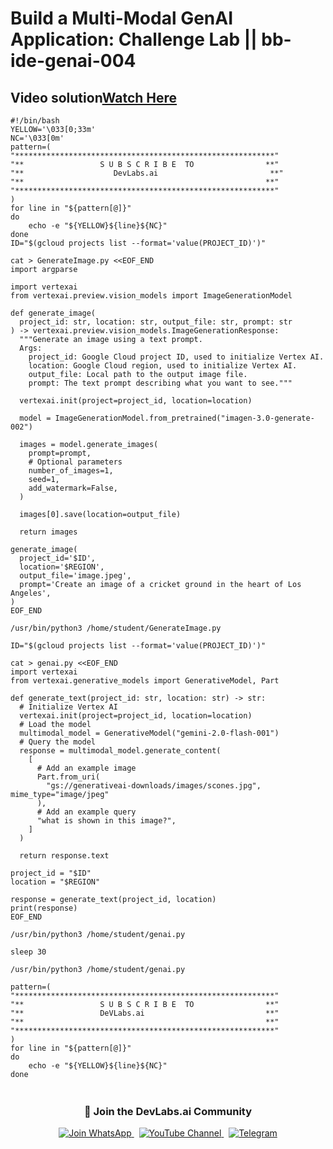 # Build a Multi-Modal GenAI Application: Challenge Lab || bb-ide-genai-004 
## Video solution[Watch Here](https://youtu.be/WON_rjp14TY)

```
#!/bin/bash
YELLOW='\033[0;33m'
NC='\033[0m' 
pattern=(
"**********************************************************"
"**                 S U B S C R I B E  TO                **"
"**                    DevLabs.ai                         **"
"**                                                      **"
"**********************************************************"
)
for line in "${pattern[@]}"
do
    echo -e "${YELLOW}${line}${NC}"
done
ID="$(gcloud projects list --format='value(PROJECT_ID)')"

cat > GenerateImage.py <<EOF_END
import argparse

import vertexai
from vertexai.preview.vision_models import ImageGenerationModel

def generate_image(
  project_id: str, location: str, output_file: str, prompt: str
) -> vertexai.preview.vision_models.ImageGenerationResponse:
  """Generate an image using a text prompt.
  Args:
    project_id: Google Cloud project ID, used to initialize Vertex AI.
    location: Google Cloud region, used to initialize Vertex AI.
    output_file: Local path to the output image file.
    prompt: The text prompt describing what you want to see."""

  vertexai.init(project=project_id, location=location)

  model = ImageGenerationModel.from_pretrained("imagen-3.0-generate-002")

  images = model.generate_images(
    prompt=prompt,
    # Optional parameters
    number_of_images=1,
    seed=1,
    add_watermark=False,
  )

  images[0].save(location=output_file)

  return images

generate_image(
  project_id='$ID',
  location='$REGION',
  output_file='image.jpeg',
  prompt='Create an image of a cricket ground in the heart of Los Angeles',
)
EOF_END

/usr/bin/python3 /home/student/GenerateImage.py

ID="$(gcloud projects list --format='value(PROJECT_ID)')"

cat > genai.py <<EOF_END
import vertexai
from vertexai.generative_models import GenerativeModel, Part

def generate_text(project_id: str, location: str) -> str:
  # Initialize Vertex AI
  vertexai.init(project=project_id, location=location)
  # Load the model
  multimodal_model = GenerativeModel("gemini-2.0-flash-001")
  # Query the model
  response = multimodal_model.generate_content(
    [
      # Add an example image
      Part.from_uri(
        "gs://generativeai-downloads/images/scones.jpg", mime_type="image/jpeg"
      ),
      # Add an example query
      "what is shown in this image?",
    ]
  )

  return response.text

project_id = "$ID"
location = "$REGION"

response = generate_text(project_id, location)
print(response)
EOF_END

/usr/bin/python3 /home/student/genai.py

sleep 30

/usr/bin/python3 /home/student/genai.py

pattern=(
"**********************************************************"
"**                 S U B S C R I B E  TO                **"
"**                 DeVLabs.ai                           **"
"**                                                      **"
"**********************************************************"
)
for line in "${pattern[@]}"
do
    echo -e "${YELLOW}${line}${NC}"
done
```


<div align="center" style="padding: 5px;">
  <h3>📱 Join the DevLabs.ai Community</h3>
  
  <a href="https://chat.whatsapp.com/BeGG0HXiM469i3WFMgm4qs">
    <img src="https://img.shields.io/badge/Join_WhatsApp-25D366?style=for-the-badge&logo=whatsapp&logoColor=white" alt="Join WhatsApp">
  </a>
  &nbsp;
  <a href="https://www.youtube.com/channel/UCVFPYmP2CZvVmICxw7YHT8A">
    <img src="https://img.shields.io/badge/Subscribe-Devlabs%20ai-FF0000?style=for-the-badge&logo=youtube&logoColor=white" alt="YouTube Channel">
  </a>
  &nbsp;
  <a href="https://t.me/DevLabsai">
    <img src="https://img.shields.io/badge/DevLabsai-chats%20&Updates-0077B5?style=for-the-badge&logo=Telegram&logoColor=white" alt="Telegram">
</a>


</div>
